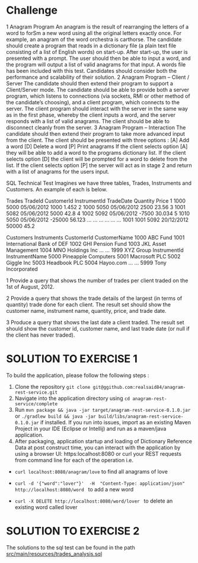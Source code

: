Challenge
===================
1 	Anagram Program
An anagram is the result of rearranging the letters of a word to forSm a new word using all the original letters exactly once. For example, an anagram of the word orchestra is carthorse.
The candidate should create a program that reads in a dictionary file (a plain text file consisting of a list of English words) on start-up. After start-up, the user is presented with a prompt. The user should then be able to input a word, and the program will output a list of valid anagrams for that input. A words file has been included with this test. Candidates should consider both the performance and scalability of their solution.
2	Anagram Program – Client / Server
The candidate should then extend their program to support a Client/Server mode. The candidate should be able to provide both a server program, which listens to connections (via sockets, RMI or other method of the candidate’s choosing), and a client program, which connects to the server.
The client program should interact with the server in the same way as in the first phase, whereby the client inputs a word, and the server responds with a list of valid anagrams. The client should be able to disconnect cleanly from the server. 
3	Anagram Program – Interaction
The candidate should then extend their program to take more advanced input from the client. The client should be presented with three options :
	[A]	Add a word
	[D]	Delete a word
	[P]	Print anagrams
If the client selects option [A] they will be able to add a word to the programs dictionary list. If the client selects option [D] the client will be prompted for a word to delete from the list. If the client selects option [P] the server will act as in stage 2 and return with a list of anagrams for the users input.












SQL Technical Test
Imagines we have three tables, Trades, Instruments and Customers. An example of each is below.

Trades
TradeId	CustomerId	InstrumentId	TradeDate	Quantity	Price
1	1000	5000	05/06/2012	1000	1.452
2	1000	5050	05/06/2012	2500	23.56
3	1001	5082	05/06/2012	5000	42.8
4	1002	5092	05/06/2012	-7500	30.034
5	1010	5050	05/06/2012	-25000	56.123
…	…	…	…	…	…
1001	1001	5092	20/12/2012	50000	45.2

Customers						Instruments
CustomerId	CustomerName
1000	ABC Fund
1001	International Bank of DEF
1002	GHI Pension Fund
1003	JKL Asset Management
1004	MNO Holdings Inc
…	…
1999	XYZ Group
InstrumentId	InstrumentName
5000	Pineapple Computers
5001	Macrosoft PLC
5002	Giggle Inc
5003	Headbook PLC
5004	Hayoo.com
…	…
5999	Tony Incorporated


1	Provide a query that shows the number of trades per client traded on the 1st of August, 2012.

2	Provide a query that shows the trade details of the largest (in terms of quantity) trade done for each client. The result set should show the customer name, instrument name, quantity, price, and trade date.

3	Produce a query that shows the last date a client traded. The result set should show the customer id, customer name, and last trade date (or null if the client has never traded).


SOLUTION TO EXERCISE 1
===============
To build the application, please follow the following steps :
1. Clone the repository `git clone git@ggithub.com:realsaid84/anagram-rest-service.git`
2. Navigate into the application directory using `cd anagram-rest-service/complete `
3. Run `mvn package && java -jar target/anagram-rest-service-0.1.0.jar` or
`./gradlew build && java -jar build/libs/anagram-rest-service-0.1.0.jar` if installed.
If you run into issues, import as an existing Maven Project in your IDE (Eclipse or Intellij) and run as a maven/java 
application.
4. After packaging, application startup and loading of Dictionary Reference Data at post construct time, you can interact with the application by using a browser UI:
https:localhost:8080 or curl your REST requests from command line for each of the operation i.e.

- `curl localhost:8080/anagram/love` 
to find all anagrams of love

- `curl -d '{"word":"lover"}'  -H  "Content-Type: application/json" http://localhost:8080/word `
  to add a new word

- `curl -X DELETE http://localhost:8080/word/lover ` 
 to delete an existing word called lover


SOLUTION TO EXERCISE 2
================
The solutions to the sql test can be found in the path [src/main/resources/trades_analysis.sql](src/main/resources/trades_analysis.sql)

